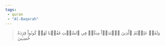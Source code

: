 ```yaml
---
tags: 
 - quran 
 - "Al-Baqarah"
---
```


> وَلَقَدۡ عَلِمۡتُمُ ٱلَّذِينَ ٱعۡتَدَوۡاْ مِنكُمۡ فِي ٱلسَّبۡتِ فَقُلۡنَا لَهُمۡ كُونُواْ قِرَدَةً خَٰسِـِٔينَ
